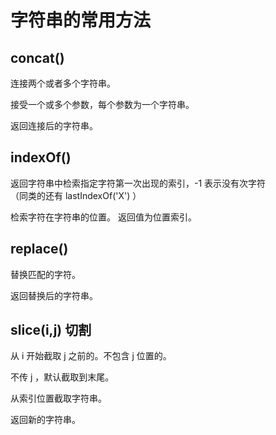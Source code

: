 # 字符串的常用方法

## concat()

连接两个或者多个字符串。

接受一个或多个参数，每个参数为一个字符串。

返回连接后的字符串。

## indexOf()

返回字符串中检索指定字符第一次出现的索引，-1 表示没有次字符  
 （同类的还有 lastIndexOf('X') ）

检索字符在字符串的位置。
返回值为位置索引。

## replace()

替换匹配的字符。

返回替换后的字符串。

## slice(i,j) 切割

从 i 开始截取 j 之前的。不包含 j 位置的。

不传 j ，默认截取到末尾。

从索引位置截取字符串。

返回新的字符串。

不改变原字符串。

负数，从末尾算。

```js
var str = 'hello'
var b = str.slice(1)

a = 'hello'
b = 'ello'

var c = str.slice(1, 3)

c = 'el'
```

## split('X', j) 分裂

以 X 为标志将 字符串，转换成 数组。

j, 表示取数组中的前几位。

不传，表示每一个字符为数组中的一项。

## substr(i, j)

从 i 开始 ，截取 j 位 字符，不传 j 表示 截取到末尾。

不改变原字符串。

## substring( i, j)

从 i， 开始截取到 j， 不包含 j

## trim()

去除两边的空白

## toLowerCase()、toUpperCase()

大小写转换

- 几个跟正则有关的方法
  - match() 找匹配
  - replace() 替换匹配
  - search() 检索匹配值
